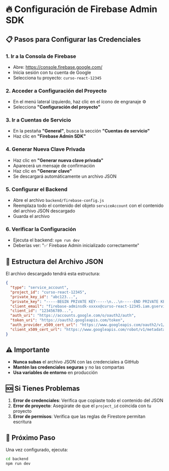 # 🔥 Configuración de Firebase Admin SDK

## 📋 Pasos para Configurar las Credenciales

### 1. Ir a la Consola de Firebase
- Abre: https://console.firebase.google.com/
- Inicia sesión con tu cuenta de Google
- Selecciona tu proyecto: `curso-react-12345`

### 2. Acceder a Configuración del Proyecto
- En el menú lateral izquierdo, haz clic en el ícono de engranaje ⚙️
- Selecciona **"Configuración del proyecto"**

### 3. Ir a Cuentas de Servicio
- En la pestaña **"General"**, busca la sección **"Cuentas de servicio"**
- Haz clic en **"Firebase Admin SDK"**

### 4. Generar Nueva Clave Privada
- Haz clic en **"Generar nueva clave privada"**
- Aparecerá un mensaje de confirmación
- Haz clic en **"Generar clave"**
- Se descargará automáticamente un archivo JSON

### 5. Configurar el Backend
- Abre el archivo `backend/firebase-config.js`
- Reemplaza todo el contenido del objeto `serviceAccount` con el contenido del archivo JSON descargado
- Guarda el archivo

### 6. Verificar la Configuración
- Ejecuta el backend: `npm run dev`
- Deberías ver: "✅ Firebase Admin inicializado correctamente"

## 📁 Estructura del Archivo JSON

El archivo descargado tendrá esta estructura:
```json
{
  "type": "service_account",
  "project_id": "curso-react-12345",
  "private_key_id": "abc123...",
  "private_key": "-----BEGIN PRIVATE KEY-----\n...\n-----END PRIVATE KEY-----\n",
  "client_email": "firebase-adminsdk-xxxxx@curso-react-12345.iam.gserviceaccount.com",
  "client_id": "123456789...",
  "auth_uri": "https://accounts.google.com/o/oauth2/auth",
  "token_uri": "https://oauth2.googleapis.com/token",
  "auth_provider_x509_cert_url": "https://www.googleapis.com/oauth2/v1/certs",
  "client_x509_cert_url": "https://www.googleapis.com/robot/v1/metadata/x509/..."
}
```

## ⚠️ Importante

- **Nunca subas** el archivo JSON con las credenciales a GitHub
- **Mantén las credenciales seguras** y no las compartas
- **Usa variables de entorno** en producción

## 🆘 Si Tienes Problemas

1. **Error de credenciales**: Verifica que copiaste todo el contenido del JSON
2. **Error de proyecto**: Asegúrate de que el `project_id` coincida con tu proyecto
3. **Error de permisos**: Verifica que las reglas de Firestore permitan escritura

## 🎯 Próximo Paso

Una vez configurado, ejecuta:
```bash
cd backend
npm run dev
``` 